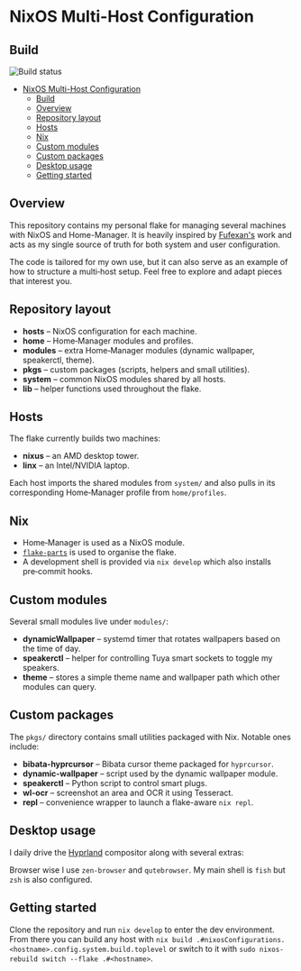 # NixOS Multi-Host Configuration

## Build

![Build status](https://github.com/h0useofdupree/dotfiles/actions/workflows/nix-flake-check.yml/badge.svg)

<!--toc:start-->

- [NixOS Multi-Host Configuration](#nixos-multi-host-configuration)
  - [Build](#build)
  - [Overview](#overview)
  - [Repository layout](#repository-layout)
  - [Hosts](#hosts)
  - [Nix](#nix)
  - [Custom modules](#custom-modules)
  - [Custom packages](#custom-packages)
  - [Desktop usage](#desktop-usage)
  - [Getting started](#getting-started)

<!--toc:end-->

## Overview

This repository contains my personal flake for managing several machines with
NixOS and Home-Manager. It is heavily inspired by
[Fufexan's](https://github.com/fufexan/fufexan) work and acts as my single
source of truth for both system and user configuration.

The code is tailored for my own use, but it can also serve as an example of how
to structure a multi‑host setup. Feel free to explore and adapt pieces that
interest you.

## Repository layout

- **hosts** – NixOS configuration for each machine.
- **home** – Home‑Manager modules and profiles.
- **modules** – extra Home‑Manager modules (dynamic wallpaper, speakerctl,
  theme).
- **pkgs** – custom packages (scripts, helpers and small utilities).
- **system** – common NixOS modules shared by all hosts.
- **lib** – helper functions used throughout the flake.

## Hosts

The flake currently builds two machines:

- **nixus** – an AMD desktop tower.
- **linx** – an Intel/NVIDIA laptop.

Each host imports the shared modules from `system/` and also pulls in its
corresponding Home‑Manager profile from `home/profiles`.

## Nix

- Home‑Manager is used as a NixOS module.
- [`flake-parts`](https://github.com/hercules-ci/flake-parts) is used to
  organise the flake.
- A development shell is provided via `nix develop` which also installs
  pre‑commit hooks.

## Custom modules

Several small modules live under `modules/`:

- **dynamicWallpaper** – systemd timer that rotates wallpapers based on the time
  of day.
- **speakerctl** – helper for controlling Tuya smart sockets to toggle my
  speakers.
- **theme** – stores a simple theme name and wallpaper path which other modules
  can query.

## Custom packages

The `pkgs/` directory contains small utilities packaged with Nix. Notable ones
include:

- **bibata-hyprcursor** – Bibata cursor theme packaged for `hyprcursor`.
- **dynamic-wallpaper** – script used by the dynamic wallpaper module.
- **speakerctl** – Python script to control smart plugs.
- **wl-ocr** – screenshot an area and OCR it using Tesseract.
- **repl** – convenience wrapper to launch a flake-aware `nix repl`.

## Desktop usage

I daily drive the [Hyprland](https://github.com/hyprwm/Hyprland) compositor
along with several extras:

<!-- TODO: add Quickshell (thanks to Caelestia creators!!)-->

Browser wise I use `zen-browser` and `qutebrowser`. My main shell is `fish` but
`zsh` is also configured.

## Getting started

Clone the repository and run `nix develop` to enter the dev environment. From
there you can build any host with
`nix build .#nixosConfigurations.<hostname>.config.system.build.toplevel` or
switch to it with `sudo nixos-rebuild switch --flake .#<hostname>`.
